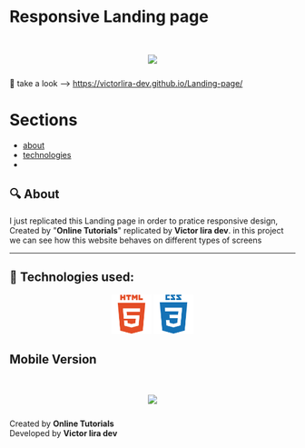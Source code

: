 # Responsive Landing page
<h1 align="center" >
    <img src="https://ik.imagekit.io/mcvhbcq4zu/landing-page_dsA8bnpD0.gif">
</h1>

:key: take a look --> https://victorlira-dev.github.io/Landing-page/

# Sections
- [about](#-About)
- [technologies](#-technologies)
- 
## :mag: About

I just replicated this Landing page in  order to pratice  responsive design, Created by "**Online Tutorials**" replicated by **Victor lira dev**. in this project we can see how this website behaves on different types of screens

---
 
## :rocket: Technologies used:
<p align="center">
<img src="https://github.com/devicons/devicon/blob/master/icons/html5/html5-plain-wordmark.svg" alt="html5"  width="70" height="70"/>
<img src="https://github.com/devicons/devicon/blob/master/icons/css3/css3-plain-wordmark.svg" alt="css3" width="70" height="70"/>
</p>


## Mobile Version

<h1 align="center" >
    <img src="https://ik.imagekit.io/mcvhbcq4zu/Animated_GIF-downsized_large__3__t_sXKwUd7.gif">
</h1>

Created by **Online Tutorials** <br>
Developed by **Victor lira dev**
